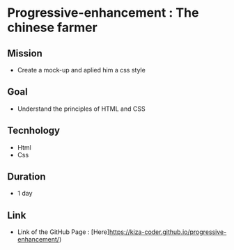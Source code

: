# Progressive-enhancement : The chinese farmer

## Mission

- Create a mock-up and aplied him a css style

## Goal

- Understand the principles of HTML and CSS


## Tecnhology

- Html
- Css

## Duration

- 1 day

## Link

- Link of the GitHub Page : [Here]https://kiza-coder.github.io/progressive-enhancement/)

